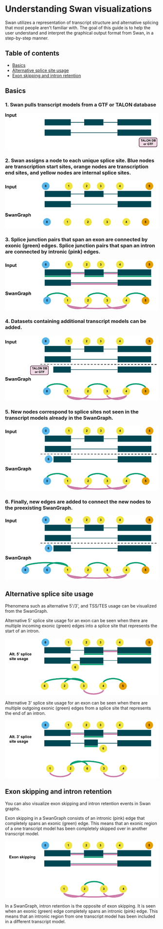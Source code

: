 # Understanding Swan visualizations

Swan utilizes a representation of transcript structure and alternative splicing that most people aren't familiar with. The goal of this guide is to help the user understand and interpret the graphical output format from Swan, in a step-by-step manner.

## Table of contents

* [Basics](understanding_swan_vis.md#basics)
* [Alternative splice site usage](understanding_swan_vis.md#alternative-splice-site-usage)
* [Exon skipping and intron retention](understanding_swan_vis.md#exon-skipping-and-intron-retention)

## Basics

### 1. Swan pulls transcript models from a GTF or TALON database

![](../.gitbook/assets/teaching_1%20%281%29.png)

### 2. Swan assigns a node to each unique splice site. Blue nodes are transcription start sites, orange nodes are transcription end sites, and yellow nodes are internal splice sites.

![](../.gitbook/assets/teaching_3%20%281%29.png)

### 3. Splice junction pairs that span an exon are connected by exonic \(green\) edges. Splice junction pairs that span an intron are connected by intronic \(pink\) edges.

![](../.gitbook/assets/teaching_8%20%281%29.png)

### 4. Datasets containing additional transcript models can be added.

![](../.gitbook/assets/teaching_9%20%281%29.png)

### 5. New nodes correspond to splice sites not seen in the transcript models already in the SwanGraph.

![](../.gitbook/assets/teaching_10%20%281%29.png)

### 6. Finally, new edges are added to connect the new nodes to the preexisting SwanGraph.

![](../.gitbook/assets/teaching_11%20%281%29.png)

## Alternative splice site usage

Phenomena such as alternative 5'/3', and TSS/TES usage can be visualized from the SwanGraph.

Alternative 5' splice site usage for an exon can be seen when there are multiple incoming exonic \(green\) edges into a splice site that represents the start of an intron.

![alt\_5](../.gitbook/assets/alt_5%20%281%29.png)

Alternative 3' splice site usage for an exon can be seen when there are multiple outgoing exonic \(green\) edges from a splice site that represents the end of an intron. 

![alt\_3](../.gitbook/assets/alt_3%20%281%29.png)

## Exon skipping and intron retention

You can also visualize exon skipping and intron retention events in Swan graphs.

Exon skipping in a SwanGraph consists of an intronic \(pink\) edge that completely spans an exonic \(green\) edge. This means that an exonic region of a one transcript model has been completely skipped over in another transcript model.

 ![exon\_skipping](../.gitbook/assets/exon_skipping%20%281%29.png)

In a SwanGraph, intron retention is the opposite of exon skipping. It is seen when an exonic \(green\) edge completely spans an intronic \(pink\) edge. This means that an intronic region from one transcript model has been included in a different transcript model.


